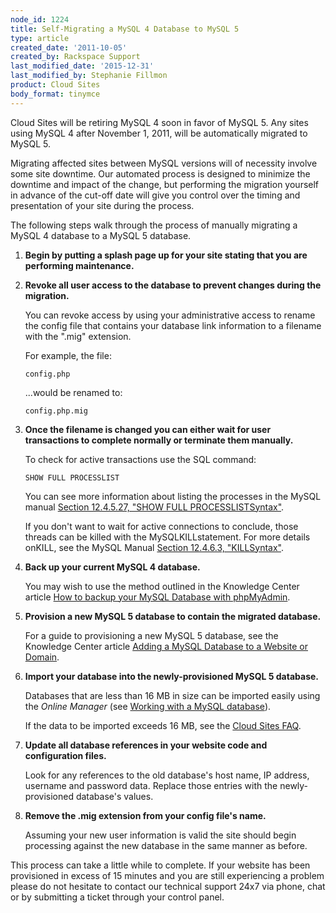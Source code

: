 ```yaml
---
node_id: 1224
title: Self-Migrating a MySQL 4 Database to MySQL 5
type: article
created_date: '2011-10-05'
created_by: Rackspace Support
last_modified_date: '2015-12-31'
last_modified_by: Stephanie Fillmon
product: Cloud Sites
body_format: tinymce
---
```


Cloud Sites will be retiring MySQL 4 soon in favor of MySQL 5. Any sites
using MySQL 4 after November 1, 2011, will be automatically migrated to
MySQL 5.

Migrating affected sites between MySQL versions will of necessity
involve some site downtime. Our automated process is designed to
minimize the downtime and impact of the change, but performing the
migration yourself in advance of the cut-off date will give you control
over the timing and presentation of your site during the process.

The following steps walk through the process of manually migrating a
MySQL 4 database to a MySQL 5 database.

1.  **Begin by putting a splash page up for your site stating that you
    are performing maintenance.**

2.  **Revoke all user access to the database to prevent changes during
    the migration.**

    You can revoke access by using your administrative access to rename
    the config file that contains your database link information to a
    filename with the ".mig" extension.

    For example, the file:

        config.php

    ...would be renamed to:

        config.php.mig

3.  **Once the filename is changed you can either wait for user
    transactions to complete normally or terminate them manually.**

    To check for active transactions use the SQL command:

        SHOW FULL PROCESSLIST

    You can see more information about listing the processes in the
    MySQL manual [Section 12.4.5.27, "SHOW FULL
    PROCESSLISTSyntax"](http://dev.mysql.com/doc/refman/5.0/en/show-processlist.html).

    If you don't want to wait for active connections to conclude, those
    threads can be killed with the MySQLKILLstatement. For more details
    onKILL, see the MySQL Manual [Section 12.4.6.3,
    "KILLSyntax"](http://dev.mysql.com/doc/refman/5.0/en/kill.html).

4.  **Back up your current MySQL 4 database.**

    You may wish to use the method outlined in the Knowledge Center
    article [How to backup your MySQL Database with
    phpMyAdmin](/how-to/backup-your-mysql-database-with-phpmyadmin).

5.  **Provision a new MySQL 5 database to contain the
    migrated database.**

    For a guide to provisioning a new MySQL 5 database, see the
    Knowledge Center article [Adding a MySQL Database to a Website or
    Domain](/how-to/rackspace-cloud-sites-essentials-mysql-databases).

6.  **Import your database into the newly-provisioned MySQL
    5 database.**

    Databases that are less than 16 MB in size can be imported easily
    using the *Online Manager* (see [Working with a MySQL
    database](/how-to/rackspace-cloud-sites-essentials-phpmyadmin-database-management-interface)).

    If the data to be imported exceeds 16 MB, see the [Cloud Sites
    FAQ](/how-to/cloud-sites-faq).

7.  **Update all database references in your website code and
    configuration files.**

    Look for any references to the old database's host name, IP address,
    username and password data. Replace those entries with the
    newly-provisioned database's values.

8.  **Remove the .mig extension from your config file's name.**

    Assuming your new user information is valid the site should begin
    processing against the new database in the same manner as before.

This process can take a little while to complete. If your website has
been provisioned in excess of 15 minutes and you are still experiencing
a problem please do not hesitate to contact our technical support 24x7
via phone, chat or by submitting a ticket through your control panel.

